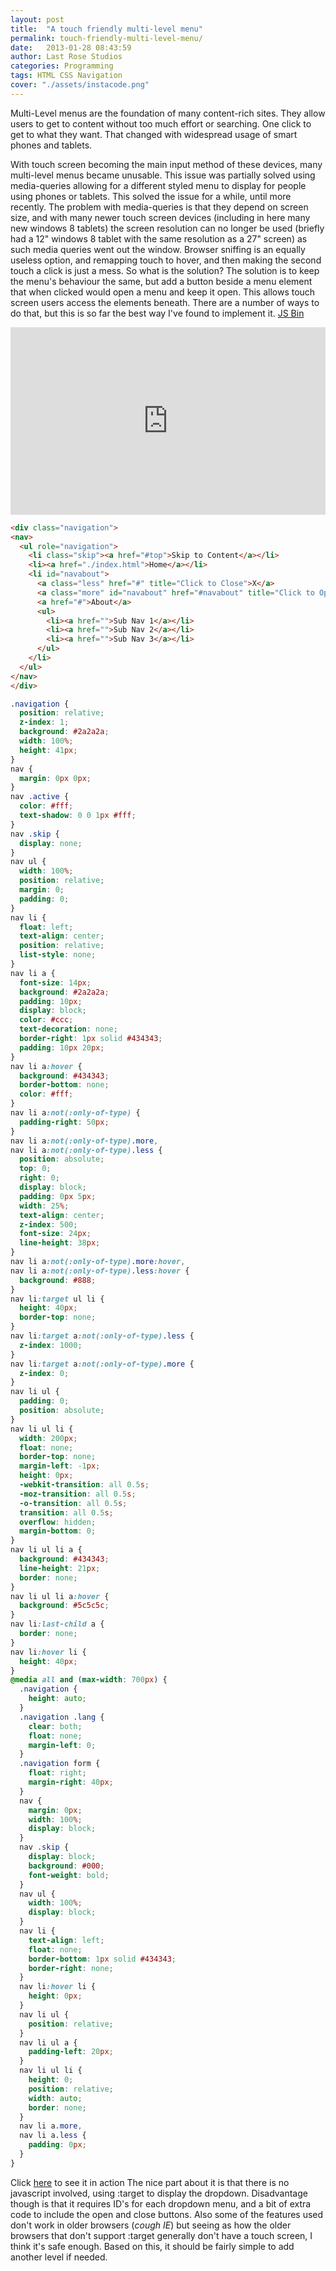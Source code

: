 ```yaml
---
layout: post
title:  "A touch friendly multi-level menu"
permalink: touch-friendly-multi-level-menu/
date:   2013-01-28 08:43:59
author: Last Rose Studios
categories: Programming
tags: HTML CSS Navigation
cover: "./assets/instacode.png"
---
```


Multi-Level menus are the foundation of many content-rich sites. They allow users to get to content without too much effort or searching. One click to get to what they want. That changed with widespread usage of smart phones and tablets.

With touch screen becoming the main input method of these devices, many multi-level menus became unusable. This issue was partially solved using media-queries allowing for a different styled menu to display for people using phones or tablets. This solved the issue for a while, until more recently. The problem with media-queries is that they depend on screen size, and with many newer touch screen devices (including in here many new windows 8 tablets) the screen resolution can no longer be used (briefly had a 12" windows 8 tablet with the same resolution as a 27" screen) as such media queries went out the window. Browser sniffing is an equally useless option, and remapping touch to hover, and then making the second touch a click is just a mess. So what is the solution? The solution is to keep the menu's behaviour the same, but add a button beside a menu element that when clicked would open a menu and keep it open. This allows touch screen users access the elements beneath. There are a number of ways to do that, but this is so far the best way I've found to implement it. [JS Bin](https://jsbin.com/aloxag/9/embed?live)

<iframe src="https://output.jsbin.com/aloxag/9" height="300" width="100%" frameborder="0" async allowfullscreen="allowfullscreen"></iframe>

```html
<div class="navigation">
<nav>
  <ul role="navigation">
    <li class="skip"><a href="#top">Skip to Content</a></li>
    <li><a href="./index.html">Home</a></li>
    <li id="navabout">
      <a class="less" href="#" title="Click to Close">X</a>
      <a class="more" id="navabout" href="#navabout" title="Click to Open">Z</a>
      <a href="#">About</a>
      <ul>
        <li><a href="">Sub Nav 1</a></li>
        <li><a href="">Sub Nav 2</a></li>
        <li><a href="">Sub Nav 3</a></li>
      </ul>
    </li>
  </ul>
</nav>
</div>
```

```css
.navigation {
  position: relative;
  z-index: 1;
  background: #2a2a2a;
  width: 100%;
  height: 41px;
}
nav {
  margin: 0px 0px;
}
nav .active {
  color: #fff;
  text-shadow: 0 0 1px #fff;
}
nav .skip {
  display: none;
}
nav ul {
  width: 100%;
  position: relative;
  margin: 0;
  padding: 0;
}
nav li {
  float: left;
  text-align: center;
  position: relative;
  list-style: none;
}
nav li a {
  font-size: 14px;
  background: #2a2a2a;
  padding: 10px;
  display: block;
  color: #ccc;
  text-decoration: none;
  border-right: 1px solid #434343;
  padding: 10px 20px;
}
nav li a:hover {
  background: #434343;
  border-bottom: none;
  color: #fff;
}
nav li a:not(:only-of-type) {
  padding-right: 50px;
}
nav li a:not(:only-of-type).more,
nav li a:not(:only-of-type).less {
  position: absolute;
  top: 0;
  right: 0;
  display: block;
  padding: 0px 5px;
  width: 25%;
  text-align: center;
  z-index: 500;
  font-size: 24px;
  line-height: 38px;
}
nav li a:not(:only-of-type).more:hover,
nav li a:not(:only-of-type).less:hover {
  background: #888;
}
nav li:target ul li {
  height: 40px;
  border-top: none;
}
nav li:target a:not(:only-of-type).less {
  z-index: 1000;
}
nav li:target a:not(:only-of-type).more {
  z-index: 0;
}
nav li ul {
  padding: 0;
  position: absolute;
}
nav li ul li {
  width: 200px;
  float: none;
  border-top: none;
  margin-left: -1px;
  height: 0px;
  -webkit-transition: all 0.5s;
  -moz-transition: all 0.5s;
  -o-transition: all 0.5s;
  transition: all 0.5s;
  overflow: hidden;
  margin-bottom: 0;
}
nav li ul li a {
  background: #434343;
  line-height: 21px;
  border: none;
}
nav li ul li a:hover {
  background: #5c5c5c;
}
nav li:last-child a {
  border: none;
}
nav li:hover li {
  height: 40px;
}
@media all and (max-width: 700px) {
  .navigation {
    height: auto;
  }
  .navigation .lang {
    clear: both;
    float: none;
    margin-left: 0;
  }
  .navigation form {
    float: right;
    margin-right: 40px;
  }
  nav {
    margin: 0px;
    width: 100%;
    display: block;
  }
  nav .skip {
    display: block;
    background: #000;
    font-weight: bold;
  }
  nav ul {
    width: 100%;
    display: block;
  }
  nav li {
    text-align: left;
    float: none;
    border-bottom: 1px solid #434343;
    border-right: none;
  }
  nav li:hover li {
    height: 0px;
  }
  nav li ul {
    position: relative;
  }
  nav li ul a {
    padding-left: 20px;
  }
  nav li ul li {
    height: 0;
    position: relative;
    width: auto;
    border: none;
  }
  nav li a.more,
  nav li a.less {
    padding: 0px;
  }
}
```

Click [here](https://jsbin.com/aloxag/9) to see it in action The nice part about it is that there is no javascript involved, using :target to display the dropdown. Disadvantage though is that it requires ID's for each dropdown menu, and a bit of extra code to include the open and close buttons. Also some of the features used don't work in older browsers (*cough IE*) but seeing as how the older browsers that don't support :target generally don't have a touch screen, I think it's safe enough. Based on this, it should be fairly simple to add another level if needed.